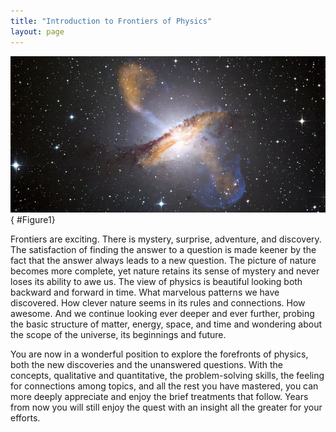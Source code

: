 ```yaml
---
title: "Introduction to Frontiers of Physics"
layout: page
---    
```


![A photo of deep space showing a lot of bright spots on a black background. In the center is a huge ring of brownish gas that encircles an interior that is glowing white. Along the axis of the ring more brownish bluish gas is spewing out into the surrounding space.](../resources/Figure_34_00_01a_D.jpg "This galaxy is ejecting huge jets of matter, powered by an immensely massive black hole at its center. (credit: X-ray: NASA/CXC/CfA/R. Kraft et al.)")
{ #Figure1}

Frontiers are exciting. There is mystery, surprise, adventure, and discovery.
The satisfaction of finding the answer to a question is made keener by the fact
that the answer always leads to a new question. The picture of nature becomes
more complete, yet nature retains its sense of mystery and never loses its
ability to awe us. The view of physics is beautiful looking both backward and
forward in time. What marvelous patterns we have discovered. How clever nature
seems in its rules and connections. How awesome. And we continue looking ever
deeper and ever further, probing the basic structure of matter, energy, space,
and time and wondering about the scope of the universe, its beginnings and
future.

You are now in a wonderful position to explore the forefronts of physics, both
the new discoveries and the unanswered questions. With the concepts, qualitative
and quantitative, the problem-solving skills, the feeling for connections among
topics, and all the rest you have mastered, you can more deeply appreciate and
enjoy the brief treatments that follow. Years from now you will still enjoy the
quest with an insight all the greater for your efforts.
